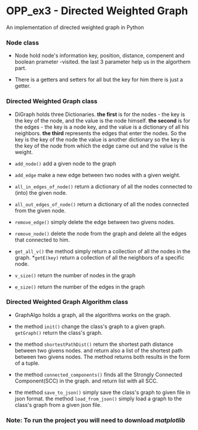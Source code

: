 # OPP_ex3 - Directed Weighted Graph

An implementation of directed weighted graph in Python

### Node class

* Node hold node's information
key, position, distance, compenent and boolean prameter -visited.     the last 3 parameter help us in the algorthem part.

* There is a getters and setters for all but the key for him there is just a getter.

### Directed Weighted Graph class

* DiGraph holds three Dictionaries.
**the first** is for the nodes - the key is the key of the node, 
and the value is the node himself.
**the second** is for the edges - the key is a node key,
and the value is a dictionary of all his neighbors.
**the third** represents the edges that enter the nodes.
So the key is the key of the node the value is another dictionary so the key is the key 
of the node from which the edge came out and the value is the weight.

* `add_node()` add a given node to the graph
* `add_edge` make a new edge between two nodes with a given weight.
* `all_in_edges_of_node()` return a dictionary of all the nodes connected to (into) the given node.
* `all_out_edges_of_node()` return a dictionary of all the nodes connected from the given node.

* `remove_edge()` simply delete the edge between two givens nodes.

* `remove_node()` delete the node from the graph and delete all the edges that connected to him.

* `get_all_v()` the method simply return a collection of all the nodes in the graph.
*`getE(key)` return a collection of all the neighbors of a specific node.


* `v_size()` return the number of nodes in the graph

* `e_size()` return the number of the edges in the graph

### Directed Weighted Graph Algorithm class

* GraphAlgo holds a graph, all the algorithms works on the graph.

* the method `init()` change the class's graph to a given graph.
`getGraph()` return the class's graph.

* the method `shortestPathDist()` return the shortest path distance between two givens nodes.
 and return also a list of the shortest path between two givens nodes. 
 The method returns both results in the form of a tuple.
 
 * the method `connected_components()` finds all the Strongly Connected Component(SCC) in the graph. and return list with all SCC.

 
* the method `save_to_json()` simply save the class's graph to given file in json format.
 the method `load_from_json()` simply load a graph to the class's graph from a given json file.
 
 ### Note: To run the project you will need to download ***matplotlib***
